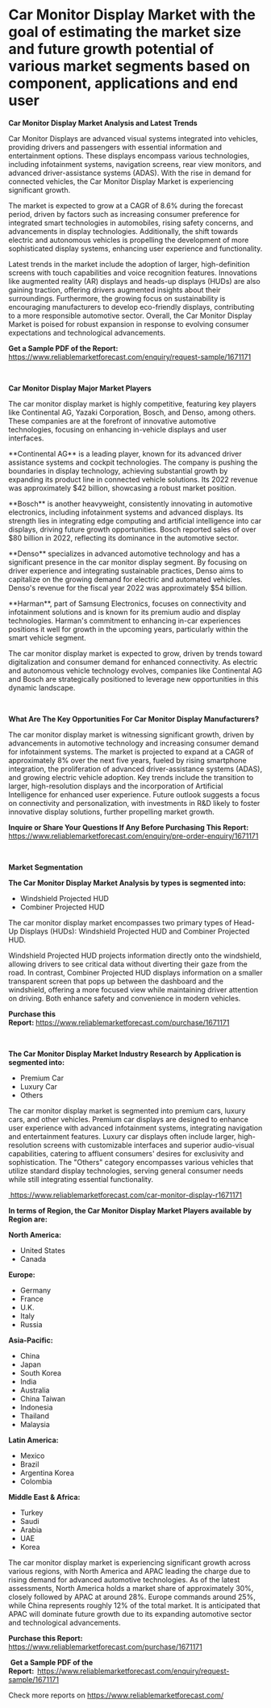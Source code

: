 <p><h1>Car Monitor Display Market with the goal of estimating the market size and future growth potential of various market segments based on component, applications and end user</h1></p><p><strong>Car Monitor Display Market Analysis and Latest Trends</strong></p>
<p><p>Car Monitor Displays are advanced visual systems integrated into vehicles, providing drivers and passengers with essential information and entertainment options. These displays encompass various technologies, including infotainment systems, navigation screens, rear view monitors, and advanced driver-assistance systems (ADAS). With the rise in demand for connected vehicles, the Car Monitor Display Market is experiencing significant growth.</p><p>The market is expected to grow at a CAGR of 8.6% during the forecast period, driven by factors such as increasing consumer preference for integrated smart technologies in automobiles, rising safety concerns, and advancements in display technologies. Additionally, the shift towards electric and autonomous vehicles is propelling the development of more sophisticated display systems, enhancing user experience and functionality. </p><p>Latest trends in the market include the adoption of larger, high-definition screens with touch capabilities and voice recognition features. Innovations like augmented reality (AR) displays and heads-up displays (HUDs) are also gaining traction, offering drivers augmented insights about their surroundings. Furthermore, the growing focus on sustainability is encouraging manufacturers to develop eco-friendly displays, contributing to a more responsible automotive sector. Overall, the Car Monitor Display Market is poised for robust expansion in response to evolving consumer expectations and technological advancements.</p></p>
<p><strong>Get a Sample PDF of the Report:&nbsp;</strong> <a href="https://www.reliablemarketforecast.com/enquiry/request-sample/1671171?utm_campaign=3049&utm_medium=2&utm_source=Github&utm_content=ia&utm_term=25032025&utm_id=car-monitor-display">https://www.reliablemarketforecast.com/enquiry/request-sample/1671171</a></p>
<p>&nbsp;</p>
<p><strong>Car Monitor Display Major Market Players</strong></p>
<p><p>The car monitor display market is highly competitive, featuring key players like Continental AG, Yazaki Corporation, Bosch, and Denso, among others. These companies are at the forefront of innovative automotive technologies, focusing on enhancing in-vehicle displays and user interfaces.</p><p>**Continental AG** is a leading player, known for its advanced driver assistance systems and cockpit technologies. The company is pushing the boundaries in display technology, achieving substantial growth by expanding its product line in connected vehicle solutions. Its 2022 revenue was approximately $42 billion, showcasing a robust market position.</p><p>**Bosch** is another heavyweight, consistently innovating in automotive electronics, including infotainment systems and advanced displays. Its strength lies in integrating edge computing and artificial intelligence into car displays, driving future growth opportunities. Bosch reported sales of over $80 billion in 2022, reflecting its dominance in the automotive sector.</p><p>**Denso** specializes in advanced automotive technology and has a significant presence in the car monitor display segment. By focusing on driver experience and integrating sustainable practices, Denso aims to capitalize on the growing demand for electric and automated vehicles. Denso's revenue for the fiscal year 2022 was approximately $54 billion.</p><p>**Harman**, part of Samsung Electronics, focuses on connectivity and infotainment solutions and is known for its premium audio and display technologies. Harman's commitment to enhancing in-car experiences positions it well for growth in the upcoming years, particularly within the smart vehicle segment.</p><p>The car monitor display market is expected to grow, driven by trends toward digitalization and consumer demand for enhanced connectivity. As electric and autonomous vehicle technology evolves, companies like Continental AG and Bosch are strategically positioned to leverage new opportunities in this dynamic landscape.</p></p>
<p>&nbsp;</p>
<p><strong>What Are The Key Opportunities For Car Monitor Display Manufacturers?</strong></p>
<p><p>The car monitor display market is witnessing significant growth, driven by advancements in automotive technology and increasing consumer demand for infotainment systems. The market is projected to expand at a CAGR of approximately 8% over the next five years, fueled by rising smartphone integration, the proliferation of advanced driver-assistance systems (ADAS), and growing electric vehicle adoption. Key trends include the transition to larger, high-resolution displays and the incorporation of Artificial Intelligence for enhanced user experience. Future outlook suggests a focus on connectivity and personalization, with investments in R&D likely to foster innovative display solutions, further propelling market growth.</p></p>
<p><strong>Inquire or Share Your Questions If Any Before Purchasing This Report:</strong> <a href="https://www.reliablemarketforecast.com/enquiry/pre-order-enquiry/1671171?utm_campaign=3049&utm_medium=2&utm_source=Github&utm_content=ia&utm_term=25032025&utm_id=car-monitor-display">https://www.reliablemarketforecast.com/enquiry/pre-order-enquiry/1671171</a></p>
<p>&nbsp;</p>
<p><strong>Market Segmentation</strong></p>
<p><strong>The Car Monitor Display Market Analysis by types is segmented into:</strong></p>
<p><ul><li>Windshield Projected HUD</li><li>Combiner Projected HUD</li></ul></p>
<p><p>The car monitor display market encompasses two primary types of Head-Up Displays (HUDs): Windshield Projected HUD and Combiner Projected HUD. </p><p>Windshield Projected HUD projects information directly onto the windshield, allowing drivers to see critical data without diverting their gaze from the road. In contrast, Combiner Projected HUD displays information on a smaller transparent screen that pops up between the dashboard and the windshield, offering a more focused view while maintaining driver attention on driving. Both enhance safety and convenience in modern vehicles.</p></p>
<p><strong>Purchase this Report:&nbsp;</strong><a href="https://www.reliablemarketforecast.com/purchase/1671171?utm_campaign=3049&utm_medium=2&utm_source=Github&utm_content=ia&utm_term=25032025&utm_id=car-monitor-display">https://www.reliablemarketforecast.com/purchase/1671171</a></p>
<p>&nbsp;</p>
<p><strong>The Car Monitor Display Market Industry Research by Application is segmented into:</strong></p>
<p><ul><li>Premium Car</li><li>Luxury Car</li><li>Others</li></ul></p>
<p><p>The car monitor display market is segmented into premium cars, luxury cars, and other vehicles. Premium car displays are designed to enhance user experience with advanced infotainment systems, integrating navigation and entertainment features. Luxury car displays often include larger, high-resolution screens with customizable interfaces and superior audio-visual capabilities, catering to affluent consumers' desires for exclusivity and sophistication. The "Others" category encompasses various vehicles that utilize standard display technologies, serving general consumer needs while still integrating essential functionality.</p></p>
<p><a href="https://www.reliablemarketforecast.com/car-monitor-display-r1671171?utm_campaign=3049&utm_medium=2&utm_source=Github&utm_content=ia&utm_term=25032025&utm_id=car-monitor-display">&nbsp;https://www.reliablemarketforecast.com/car-monitor-display-r1671171</a></p>
<p><strong>In terms of Region, the Car Monitor Display Market Players available by Region are:</strong></p>
<p>
    <p> <strong> North America: </strong>
        <ul>
            <li>United States</li>
            <li>Canada</li>
        </ul>
        </p> 
    <p> <strong> Europe: </strong>
        <ul>
            <li>Germany</li>
            <li>France</li>
            <li>U.K.</li>
            <li>Italy</li>
            <li>Russia</li>
        </ul>
        </p> 
    <p> <strong> Asia-Pacific: </strong>
        <ul>
            <li>China</li>
            <li>Japan</li>
            <li>South Korea</li>
            <li>India</li>
            <li>Australia</li>
            <li>China Taiwan</li>
            <li>Indonesia</li>
            <li>Thailand</li>
            <li>Malaysia</li>
        </ul>
        </p> 
    <p> <strong> Latin America: </strong>
        <ul>
            <li>Mexico</li>
            <li>Brazil</li>
            <li>Argentina Korea</li>
            <li>Colombia</li>
        </ul>
        </p> 
    <p> <strong> Middle East & Africa: </strong>
        <ul>
            <li>Turkey</li>
            <li>Saudi</li>
            <li>Arabia</li>
            <li>UAE</li>
            <li>Korea</li>
        </ul>
    </p>
    </p>
<p><p>The car monitor display market is experiencing significant growth across various regions, with North America and APAC leading the charge due to rising demand for advanced automotive technologies. As of the latest assessments, North America holds a market share of approximately 30%, closely followed by APAC at around 28%. Europe commands around 25%, while China represents roughly 12% of the total market. It is anticipated that APAC will dominate future growth due to its expanding automotive sector and technological advancements.</p></p>
<p><strong>Purchase this Report: </strong><a href="https://www.reliablemarketforecast.com/purchase/1671171?utm_campaign=3049&utm_medium=2&utm_source=Github&utm_content=ia&utm_term=25032025&utm_id=car-monitor-display">https://www.reliablemarketforecast.com/purchase/1671171</a></p>
<p>&nbsp;<strong>Get a Sample PDF of the Report:&nbsp;&nbsp;</strong><a href="https://www.reliablemarketforecast.com/enquiry/request-sample/1671171?utm_campaign=3049&utm_medium=2&utm_source=Github&utm_content=ia&utm_term=25032025&utm_id=car-monitor-display">https://www.reliablemarketforecast.com/enquiry/request-sample/1671171</a></p>
<p><strong></strong></p>
<p>Check more reports on <a href="https://www.reliablemarketforecast.com/?utm_campaign=3049&utm_medium=2&utm_source=Github&utm_content=ia&utm_term=25032025&utm_id=car-monitor-display">https://www.reliablemarketforecast.com/</a></p>